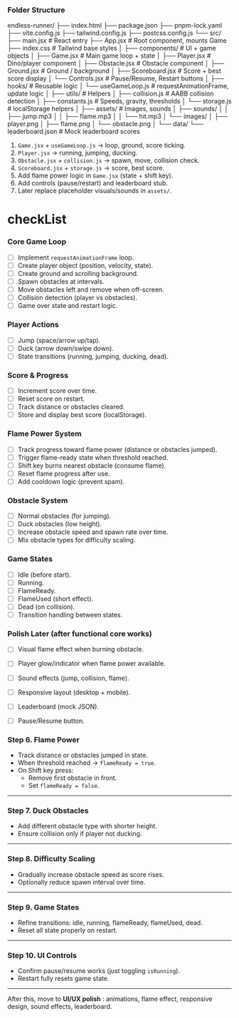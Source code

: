 ### Folder Structure

endless-runner/
├── index.html
├── package.json
├── pnpm-lock.yaml
├── vite.config.js
├── tailwind.config.js
├── postcss.config.js
└── src/
    ├── main.jsx                # React entry
    ├── App.jsx                 # Root component, mounts Game
    ├── index.css               # Tailwind base styles
    │
    ├── components/             # UI + game objects
    │   ├── Game.jsx            # Main game loop + state
    │   ├── Player.jsx          # Dino/player component
    │   ├── Obstacle.jsx        # Obstacle component
    │   ├── Ground.jsx          # Ground / background
    │   ├── Scoreboard.jsx      # Score + best score display
    │   └── Controls.jsx        # Pause/Resume, Restart buttons
    │
    ├── hooks/                  # Reusable logic
    │   └── useGameLoop.js      # requestAnimationFrame, update logic
    │
    ├── utils/                  # Helpers
    │   ├── collision.js        # AABB collision detection
    │   ├── constants.js        # Speeds, gravity, thresholds
    │   └── storage.js          # localStorage helpers
    │
    ├── assets/                 # Images, sounds
    │   ├── sounds/
    │   │   ├── jump.mp3
    │   │   ├── flame.mp3
    │   │   └── hit.mp3
    │   └── images/
    │       ├── player.png
    │       ├── flame.png
    │       └── obstacle.png
    │
    └── data/
        └── leaderboard.json     # Mock leaderboard scores

1. `Game.jsx` + `useGameLoop.js` → loop, ground, score ticking.
2. `Player.jsx` → running, jumping, ducking.
3. `Obstacle.jsx` + `collision.js` → spawn, move, collision check.
4. `Scoreboard.jsx` + `storage.js` → score, best score.
5. Add flame power logic in `Game.jsx` (state + shift key).
6. Add controls (pause/restart) and leaderboard stub.
7. Later replace placeholder visuals/sounds in `assets/`.

# checkList

### Core Game Loop

* [ ] Implement `requestAnimationFrame` loop.
* [ ] Create player object (position, velocity, state).
* [ ] Create ground and scrolling background.
* [ ] Spawn obstacles at intervals.
* [ ] Move obstacles left and remove when off-screen.
* [ ] Collision detection (player vs obstacles).
* [ ] Game over state and restart logic.

### Player Actions

* [ ] Jump (space/arrow up/tap).
* [ ] Duck (arrow down/swipe down).
* [ ] State transitions (running, jumping, ducking, dead).

### Score & Progress

* [ ] Increment score over time.
* [ ] Reset score on restart.
* [ ] Track distance or obstacles cleared.
* [ ] Store and display best score (localStorage).

### Flame Power System

* [ ] Track progress toward flame power (distance or obstacles jumped).
* [ ] Trigger flame-ready state when threshold reached.
* [ ] Shift key burns nearest obstacle (consume flame).
* [ ] Reset flame progress after use.
* [ ] Add cooldown logic (prevent spam).

### Obstacle System

* [ ] Normal obstacles (for jumping).
* [ ] Duck obstacles (low height).
* [ ] Increase obstacle speed and spawn rate over time.
* [ ] Mix obstacle types for difficulty scaling.

### Game States

* [ ] Idle (before start).
* [ ] Running.
* [ ] FlameReady.
* [ ] FlameUsed (short effect).
* [ ] Dead (on collision).
* [ ] Transition handling between states.

### Polish Later (after functional core works)

* [ ] Visual flame effect when burning obstacle.
* [ ] Player glow/indicator when flame power available.
* [ ] Sound effects (jump, collision, flame).
* [ ] Responsive layout (desktop + mobile).
* [ ] Leaderboard (mock JSON).
* [ ] Pause/Resume button.


### **Step 6. Flame Power**

* Track distance or obstacles jumped in state.
* When threshold reached → `flameReady = true`.
* On Shift key press:
  * Remove first obstacle in front.
  * Set `flameReady = false`.

---

### **Step 7. Duck Obstacles**

* Add different obstacle type with shorter height.
* Ensure collision only if player not ducking.

---

### **Step 8. Difficulty Scaling**

* Gradually increase obstacle speed as score rises.
* Optionally reduce spawn interval over time.

---

### **Step 9. Game States**

* Refine transitions: idle, running, flameReady, flameUsed, dead.
* Reset all state properly on restart.

---

### **Step 10. UI Controls**

* Confirm pause/resume works (just toggling `isRunning`).
* Restart fully resets game state.

---

After this, move to  **UI/UX polish** : animations, flame effect, responsive design, sound effects, leaderboard.

